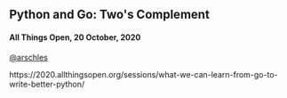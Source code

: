 ##   Python and Go: Two's Complement

#### All Things Open, 20 October, 2020

[@arschles](https://twitter.com/arschles)

<aside class="notes">
    https://2020.allthingsopen.org/sessions/what-we-can-learn-from-go-to-write-better-python/
</aside>
